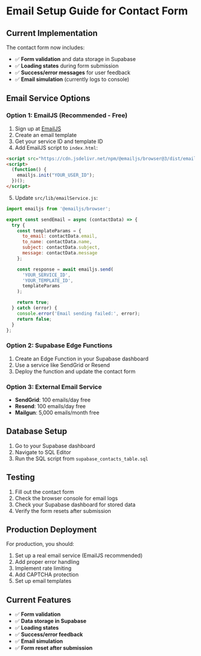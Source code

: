 # Email Setup Guide for Contact Form

## Current Implementation

The contact form now includes:
- ✅ **Form validation** and data storage in Supabase
- ✅ **Loading states** during form submission
- ✅ **Success/error messages** for user feedback
- ✅ **Email simulation** (currently logs to console)

## Email Service Options

### Option 1: EmailJS (Recommended - Free)
1. Sign up at [EmailJS](https://www.emailjs.com/)
2. Create an email template
3. Get your service ID and template ID
4. Add EmailJS script to `index.html`:

```html
<script src="https://cdn.jsdelivr.net/npm/@emailjs/browser@3/dist/email.min.js"></script>
<script>
  (function() {
    emailjs.init("YOUR_USER_ID");
  })();
</script>
```

5. Update `src/lib/emailService.js`:

```javascript
import emailjs from '@emailjs/browser';

export const sendEmail = async (contactData) => {
  try {
    const templateParams = {
      to_email: contactData.email,
      to_name: contactData.name,
      subject: contactData.subject,
      message: contactData.message
    };

    const response = await emailjs.send(
      'YOUR_SERVICE_ID',
      'YOUR_TEMPLATE_ID',
      templateParams
    );

    return true;
  } catch (error) {
    console.error('Email sending failed:', error);
    return false;
  }
};
```

### Option 2: Supabase Edge Functions
1. Create an Edge Function in your Supabase dashboard
2. Use a service like SendGrid or Resend
3. Deploy the function and update the contact form

### Option 3: External Email Service
- **SendGrid**: 100 emails/day free
- **Resend**: 100 emails/day free
- **Mailgun**: 5,000 emails/month free

## Database Setup

1. Go to your Supabase dashboard
2. Navigate to SQL Editor
3. Run the SQL script from `supabase_contacts_table.sql`

## Testing

1. Fill out the contact form
2. Check the browser console for email logs
3. Check your Supabase dashboard for stored data
4. Verify the form resets after submission

## Production Deployment

For production, you should:
1. Set up a real email service (EmailJS recommended)
2. Add proper error handling
3. Implement rate limiting
4. Add CAPTCHA protection
5. Set up email templates

## Current Features

- ✅ **Form validation**
- ✅ **Data storage in Supabase**
- ✅ **Loading states**
- ✅ **Success/error feedback**
- ✅ **Email simulation**
- ✅ **Form reset after submission** 